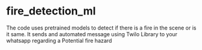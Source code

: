 # fire_detection_ml

The code uses pretrained models to detect if there is a fire in the scene or is it same. It sends and automated message using Twilo Library to your whatsapp regarding a Potential fire hazard
